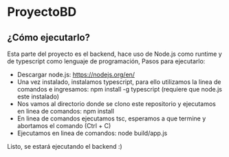 # ProyectoBD
## ¿Cómo ejecutarlo?
Esta parte del proyecto es el backend, hace uso de Node.js como runtime y de typescript como lenguaje de programación,
Pasos para ejecutarlo:
* Descargar node.js: https://nodejs.org/en/
* Una vez instalado, instalamos typescript, para ello utilizamos la linea de comandos e ingresamos: npm install -g typescript
(requiere que node.js este instalado)
* Nos vamos al directorio donde se clono este repositorio y ejecutamos en linea de comandos: npm install
* En linea de comandos ejecutamos tsc, esperamos a que termine y abortamos el comando (Ctrl + C)
* Ejecutamos en linea de comandos: node build/app.js

Listo, se estará ejecutando el backend :) 
